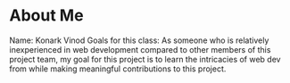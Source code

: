 # About Me

Name: Konark Vinod
Goals for this class: As someone who is relatively inexperienced in web development compared
to other members of this project team, my goal for this project is to learn the intricacies of
web dev from while making meaningful contributions to this project.
